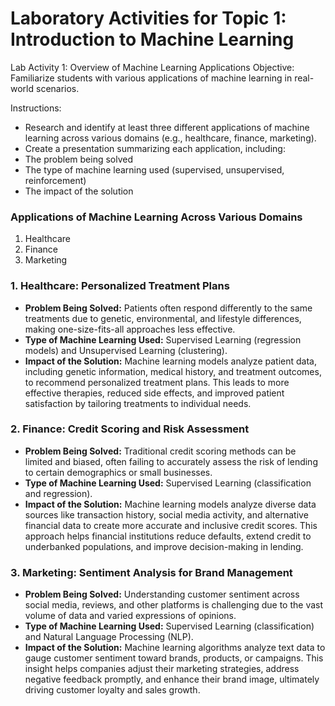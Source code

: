 # Laboratory Activities for Topic 1: Introduction to Machine Learning

Lab Activity 1: Overview of Machine Learning Applications
Objective: Familiarize students with various applications of machine learning in real-world scenarios.

Instructions:
* Research and identify at least three different applications of machine learning across various domains (e.g., healthcare, finance, marketing).
* Create a presentation summarizing each application, including:
* The problem being solved
* The type of machine learning used (supervised, unsupervised, reinforcement)
* The impact of the solution

 ### Applications of Machine Learning Across Various Domains
1. Healthcare
2. Finance
3. Marketing

### 1. Healthcare: Personalized Treatment Plans
* **Problem Being Solved:** Patients often respond differently to the same treatments due to genetic, environmental, and lifestyle differences, making one-size-fits-all approaches less effective.
* **Type of Machine Learning Used:** Supervised Learning (regression models) and Unsupervised Learning (clustering).
* **Impact of the Solution:** Machine learning models analyze patient data, including genetic information, medical history, and treatment outcomes, to recommend personalized treatment plans. This leads to more effective therapies, reduced side effects, and improved patient satisfaction by tailoring treatments to individual needs.

### 2. Finance: Credit Scoring and Risk Assessment
* **Problem Being Solved:** Traditional credit scoring methods can be limited and biased, often failing to accurately assess the risk of lending to certain demographics or small businesses.
* **Type of Machine Learning Used:** Supervised Learning (classification and regression).
* **Impact of the Solution:** Machine learning models analyze diverse data sources like transaction history, social media activity, and alternative financial data to create more accurate and inclusive credit scores. This approach helps financial institutions reduce defaults, extend credit to underbanked populations, and improve decision-making in lending.

### 3. Marketing: Sentiment Analysis for Brand Management
* **Problem Being Solved:** Understanding customer sentiment across social media, reviews, and other platforms is challenging due to the vast volume of data and varied expressions of opinions.
* **Type of Machine Learning Used:** Supervised Learning (classification) and Natural Language Processing (NLP).
* **Impact of the Solution:** Machine learning algorithms analyze text data to gauge customer sentiment toward brands, products, or campaigns. This insight helps companies adjust their marketing strategies, address negative feedback promptly, and enhance their brand image, ultimately driving customer loyalty and sales growth.
